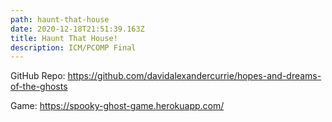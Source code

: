```yaml
---
path: haunt-that-house
date: 2020-12-18T21:51:39.163Z
title: Haunt That House!
description: ICM/PCOMP Final
---
```

GitHub Repo: <https://github.com/davidalexandercurrie/hopes-and-dreams-of-the-ghosts>

Game: <https://spooky-ghost-game.herokuapp.com/>